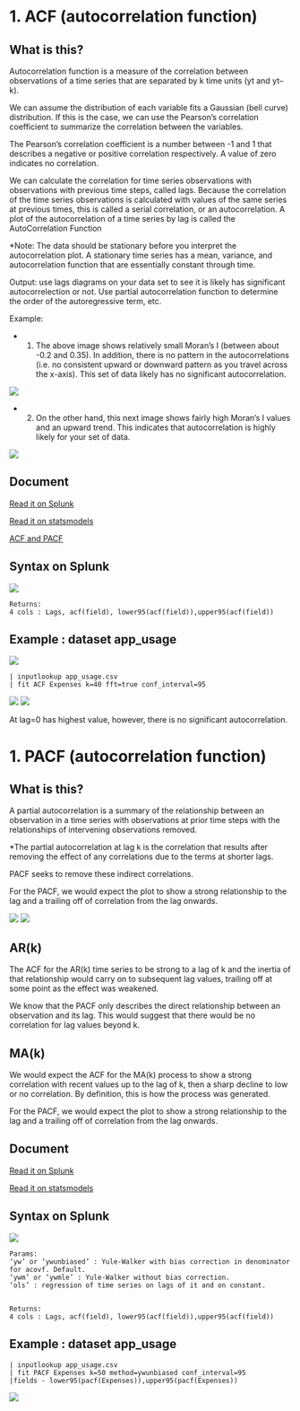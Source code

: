 # 1. ACF (autocorrelation function)
## What is this?
Autocorrelation function is a measure of the correlation between observations of a time series that are separated by k time units (yt and yt–k). 

We can assume the distribution of each variable fits a Gaussian (bell curve) distribution. If this is the case, we can use the Pearson’s correlation coefficient to summarize the correlation between the variables.

The Pearson’s correlation coefficient is a number between -1 and 1 that describes a negative or positive correlation respectively. A value of zero indicates no correlation.

We can calculate the correlation for time series observations with observations with previous time steps, called lags. Because the correlation of the time series observations is calculated with values of the same series at previous times, this is called a serial correlation, or an autocorrelation. A plot of the autocorrelation of a time series by lag is called the AutoCorrelation Function

*Note: The data should be stationary before you interpret the autocorrelation plot. A stationary time series has a mean, variance, and autocorrelation function that are essentially constant through time.

Output: use lags diagrams on your data set to see it is likely has significant autocorrelection or not. Use partial autocorrelation function to determine the order of the autoregressive term, etc.

Example:
* 1. The above image shows relatively small Moran’s I (between about -0.2 and 0.35). In addition, there is no pattern in the autocorrelations (i.e. no consistent upward or downward pattern as you travel across the x-axis). This set of data likely has no significant autocorrelation.

![](image./ACF1.png)

* 2. On the other hand, this next image shows fairly high Moran’s I values and an upward trend. This indicates that autocorrelation is highly likely for your set of data.

![](image./ACF2.png)

## Document
[Read it on Splunk](https://docs.splunk.com/Documentation/MLApp/5.1.0/User/Algorithms#ACF_.28autocorrelation_function.29)

[Read it on statsmodels](https://www.statsmodels.org/stable/generated/statsmodels.tsa.stattools.acf.html)

[ACF and PACF](https://machinelearningmastery.com/gentle-introduction-autocorrelation-partial-autocorrelation/)
## Syntax on Splunk
![](image./ACF_syntax.png)

	Returns: 
	4 cols : Lags, acf(field), lower95(acf(field)),upper95(acf(field))
	

## Example : dataset app_usage
![](image./ACF3.png)

	| inputlookup app_usage.csv
	| fit ACF Expenses k=40 fft=true conf_interval=95
![](image./ACF4.png)
![](image./ACF5.png)

At lag=0 has highest value, however, there is no significant autocorrelation.

# 1. PACF (autocorrelation function)
## What is this?
A partial autocorrelation is a summary of the relationship between an observation in a time series with observations at prior time steps with the relationships of intervening observations removed.

*The partial autocorrelation at lag k is the correlation that results after removing the effect of any correlations due to the terms at shorter lags.


PACF seeks to remove these indirect correlations.

For the PACF, we would expect the plot to show a strong relationship to the lag and a trailing off of correlation from the lag onwards.

![](image./ACF1.png)
![](image./ACF2.png)

## AR(k)
The ACF for the AR(k) time series to be strong to a lag of k and the inertia of that relationship would carry on to subsequent lag values, trailing off at some point as the effect was weakened. 

We know that the PACF only describes the direct relationship between an observation and its lag. This would suggest that there would be no correlation for lag values beyond k.

## MA(k)
We would expect the ACF for the MA(k) process to show a strong correlation with recent values up to the lag of k, then a sharp decline to low or no correlation. By definition, this is how the process was generated.

For the PACF, we would expect the plot to show a strong relationship to the lag and a trailing off of correlation from the lag onwards.


## Document
[Read it on Splunk](https://docs.splunk.com/Documentation/MLApp/5.1.0/User/Algorithms#PACF_.28partial_autocorrelation_function.29)

[Read it on statsmodels](https://www.statsmodels.org/stable/generated/statsmodels.tsa.stattools.pacf.html)


## Syntax on Splunk
![](image./ACF_syntax.png)

	Params:
	‘yw’ or ‘ywunbiased’ : Yule-Walker with bias correction in denominator for acovf. Default.
	‘ywm’ or ‘ywmle’ : Yule-Walker without bias correction.
	‘ols’ : regression of time series on lags of it and on constant.


	Returns: 
	4 cols : Lags, acf(field), lower95(acf(field)),upper95(acf(field))
	

## Example : dataset app_usage

	| inputlookup app_usage.csv
	| fit PACF Expenses k=50 method=ywunbiased conf_interval=95
	|fields - lower95(pacf(Expenses)),upper95(pacf(Expenses))

![](image./PACF3.png)

